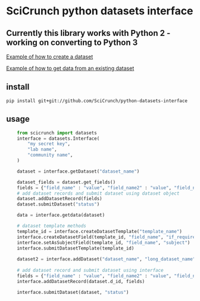 # SciCrunch python datasets interface
## Currently this library works with Python 2 - working on converting to Python 3

[Example of how to create a dataset](https://github.com/SciCrunch/python-datasets-interface/tree/master/examples/create_dataset)

[Example of how to get data from an existing dataset](https://github.com/SciCrunch/python-datasets-interface/tree/master/examples/get_data)
## install
```
pip install git+git://github.com/SciCrunch/python-datasets-interface
```

## usage
```python
    from scicrunch import datasets
    interface = datasets.Interface(
        "my secret key",
        "lab name",
        "community name", 
    )

    dataset = interface.getDataset("dataset_name")

    dataset_fields = dataset.get_fields()
    fields = {"field_name" : "value", "field_name2" : "value", "field_name3": "value"}
    # add dataset records and submit dataset using dataset object
    dataset.addDatasetRecord(fields)
    dataset.submitDataset("status")

    data = interface.getdata(dataset)

    # dataset template methods
    template_id = interface.createDatasetTemplate("template_name")
    interface.createDatasetField(template_id, "field_name", "if_required", "if_queryable")
    interface.setAsSubjectField(template_id, "field_name", "subject")
    interface.submitDatasetTemplate(template_id)
    
    dataset2 = interface.addDataset("dataset_name", "long_dataset_name", "description", "publications", template_id)
    
    # add dataset record and submit dataset using interface
    fields = {"field_name" : "value", "field_name2" : "value", "field_name3": "value"}
    interface.addDatasetRecord(dataset.d_id, fields)

    interface.submitDataset(dataset, "status")


```
